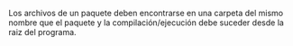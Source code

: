 Los archivos de un paquete deben encontrarse en una carpeta del mismo nombre que el paquete y la compilación/ejecución debe suceder desde la raiz del programa.